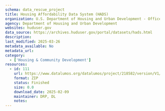 ```yaml
---
schema: data_rescue_project 
title: Housing Affordability Data System (HADS)
organization: U.S. Department of Housing and Urban Development - Office of Policy Development and Research
agency: Department of Housing and Urban Development
websites: huduser.gov
data_source: https://archives.huduser.gov/portal/datasets/hads.html
description: 
last_modified: 2025-03-26
metadata_available: No
metadata_url: 
category:
  - ['Housing & Community Development'] 
resources:
  - id: 111
    url: https://www.datalumos.org/datalumos/project/218582/version/V1/view
    format: ZIP
    status: Finished
    size: 0.0
    download_date: 2025-02-09
    maintainer: DRP, DL
    notes: 
---
```

